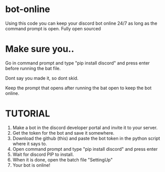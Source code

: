 # bot-online
Using this code you can keep your discord bot online 24/7 as long as the command prompt is open. Fully open sourced


# Make sure you..
Go in command prompt and type "pip install discord" and press enter before running the bat file.

Dont say you made it, so dont skid.

Keep the prompt that opens after running the bat open to keep the bot online.

# TUTORIAL

1. Make a bot in the discord developer portal and invite it to your server.
2. Get the token for the bot and save it somewhere.
3. Download the github (this) and paste the bot token in the python script where it says to.
4. Open command prompt and type "pip install discord" and press enter
5. Wait for discord PIP to install.
6. When it is done, open the batch file "SettingUp"
7. Your bot is online!
